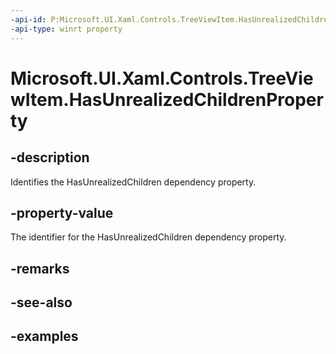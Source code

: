 ```yaml
---
-api-id: P:Microsoft.UI.Xaml.Controls.TreeViewItem.HasUnrealizedChildrenProperty
-api-type: winrt property
---
```


<!-- Property syntax.
public DependencyProperty HasUnrealizedChildrenProperty { get; }
-->

# Microsoft.UI.Xaml.Controls.TreeViewItem.HasUnrealizedChildrenProperty

## -description

Identifies the HasUnrealizedChildren dependency property.

## -property-value

The identifier for the HasUnrealizedChildren dependency property.

## -remarks

## -see-also

## -examples

